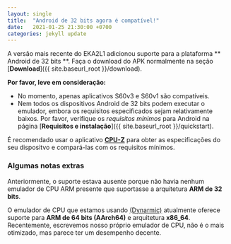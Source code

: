 ```yaml
---
layout: single
title:  "Android de 32 bits agora é compatível!"
date:   2021-01-25 21:30:00 +0700
categories: jekyll update
---
```


A versão mais recente do EKA2L1 adicionou suporte para a plataforma ** Android de 32 bits **. Faça o download do APK normalmente na seção [**Download**]({{ site.baseurl_root }}/download).

**Por favor, leve em consideração:**
- No momento, apenas aplicativos S60v3 e S60v1 são compatíveis.
- Nem todos os dispositivos Android de 32 bits podem executar o emulador, embora os requisitos especificados sejam relativamente baixos.
Por favor, verifique os *requisitos mínimos* para Android na página [**Requisitos e instalação**]({{ site.baseurl_root }}/quickstart).

É recomendado usar o aplicativo [**CPU-Z**](https://play.google.com/store/apps/details?id=com.cpuid.cpu_z) para obter as especificações do seu dispositvo e compará-las com os requisitos mínimos.

### Algumas notas extras

Anteriormente, o suporte estava ausente porque não havia nenhum emulador de CPU ARM presente que suportasse a arquitetura **ARM de 32 bits**.

O emulador de CPU que estamos usando [(Dynarmic)](https://github.com/MerryMage/Dynarmic) atualmente oferece suporte para **ARM de 64 bits (AArch64)** e arquitetura **x86_64**.
Recentemente, escrevemos nosso próprio emulador de CPU, não é o mais otimizado, mas parece ter um desempenho decente.
